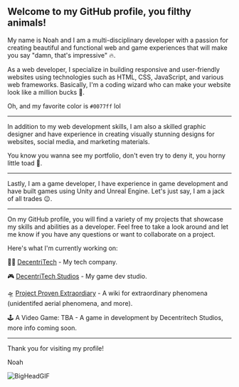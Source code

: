 ## Welcome to my GitHub profile, you filthy animals! 

My name is Noah and I am a multi-disciplinary developer with a passion for creating beautiful 
and functional web and game experiences that will make you say "damn, that's impressive" 🔥.

As a web developer, I specialize in building responsive and user-friendly websites 
using technologies such as HTML, CSS, JavaScript, and various web frameworks. Basically, I'm a coding wizard who 
can make your website look like a million bucks 💸.

Oh, and my favorite color is `#0077ff` lol

---

In addition to my web development skills, I am also a skilled graphic designer 
and have experience in creating visually stunning designs for websites, social media, and marketing materials. 

You know you wanna see my portfolio, don't even try to deny it, you horny little toad 🐸.

---

Lastly, I am a game developer, I have experience in game development and have built games using Unity and Unreal Engine. 
Let's just say, I am  a jack of all trades 😉.

---

On my GitHub profile, you will find a variety of my projects that showcase my skills and abilities as a developer. 
Feel free to take a look around and let me know if you have any questions or want to collaborate on a project.

Here's what I'm currently working on:

👨‍💻 [DecentriTech](www.decentritech.com) - My tech company.

🎮 [DecentriTech Studios](studio.decentritech.com) - My game dev studio.

🛸 [Project Proven Extraordiary](www.provenextraordinary.com) - A wiki for extraordinary phenomena (unidentifed aerial phenomena, and more).

🕹️ A Video Game: TBA - A game in development by Decentritech Studios, more info coming soon.

---

Thank you for visiting my profile!

Noah

![BigHeadGIF](https://user-images.githubusercontent.com/48492587/214170665-e1c8aefd-7cc3-425e-9942-aa9017215d76.gif)
